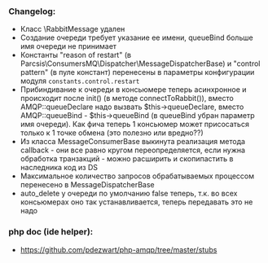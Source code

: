 
### Changelog:
* Класс \RabbitMessage удален
* Создание очереди требует указание ее имени, queueBind больше имя очереди не принимает
* Константы "reason of restart" (в Parcsis\ConsumersMQ\Dispatcher\MessageDispatcherBase) и "control pattern" (в пуле констант) перенесены в параметры конфигурации модуля `constants.control.restart`
* Прибиндивание к очереди в консьюмере теперь асинхронное и происходит после init() (в методе connectToRabbit()),
вместо AMQP::queueDeclare надо вызвать $this->queueDeclare, вместо AMQP::queueBind - $this->queueBind (в queueBind убран параметр имя очереди). Как фича теперь 1 консьюмер может присосаться только к
1 точке обмена (это полезно или вредно??)
* Из класса MessageConsumerBase выкинута реализация метода callback - они все равно кругом переопределяется, если нужна обработка транзакций - можно расширить и скопипастить в наследника код из DS
* Максимальное количество запросов обрабатываемых процессом перенесено в MessageDispatcherBase
* auto_delete у очереди по умолчанию false теперь, т.к. во всех консьюмерах оно так устанавливается, теперь передавать это не надо

### php doc (ide helper):
* https://github.com/pdezwart/php-amqp/tree/master/stubs